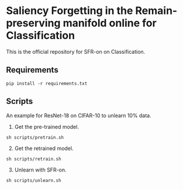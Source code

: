 # **S**aliency **F**orgetting in the **R**emain-preserving manifold **on**line for **Classification**
This is the official repository for SFR-on on Classification.

## Requirements
```
pip install -r requirements.txt
```

## Scripts
An example for ResNet-18 on CIFAR-10 to unlearn 10% data.
1. Get the pre-trained model.

```
sh scripts/pretrain.sh
```

2. Get the retrained model. 

```
sh scripts/retrain.sh
```

3. Unlearn with SFR-on.

```
sh scripts/unlearn.sh
```
